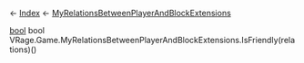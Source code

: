 ← [Index](Api-Index) ← [MyRelationsBetweenPlayerAndBlockExtensions](VRage.Game.MyRelationsBetweenPlayerAndBlockExtensions)

[bool](System.Boolean) bool VRage.Game.MyRelationsBetweenPlayerAndBlockExtensions.IsFriendly(relations)()